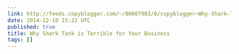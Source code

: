 ```yaml
---
link: http://feeds.copyblogger.com/~/80607903/0/copyblogger~Why-Shark-Tank-is-Terrible-for-Your-Business/
date: 2014-12-10 15:22 UTC
published: true
title: Why Shark Tank is Terrible for Your Business
tags: []
---
```




